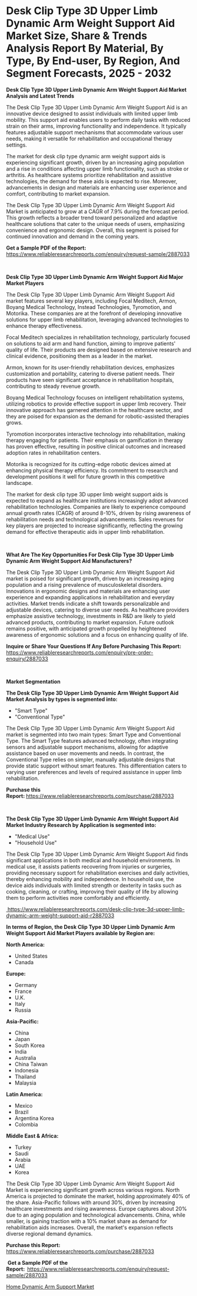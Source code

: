 <p><h1>Desk Clip Type 3D Upper Limb Dynamic Arm Weight Support Aid Market Size, Share & Trends Analysis Report By Material, By Type, By End-user, By Region, And Segment Forecasts, 2025 - 2032</h1></p><p><strong>Desk Clip Type 3D Upper Limb Dynamic Arm Weight Support Aid Market Analysis and Latest Trends</strong></p>
<p><p>The Desk Clip Type 3D Upper Limb Dynamic Arm Weight Support Aid is an innovative device designed to assist individuals with limited upper limb mobility. This support aid enables users to perform daily tasks with reduced strain on their arms, improving functionality and independence. It typically features adjustable support mechanisms that accommodate various user needs, making it versatile for rehabilitation and occupational therapy settings.</p><p>The market for desk clip type dynamic arm weight support aids is experiencing significant growth, driven by an increasing aging population and a rise in conditions affecting upper limb functionality, such as stroke or arthritis. As healthcare systems prioritize rehabilitation and assistive technologies, the demand for these aids is expected to rise. Moreover, advancements in design and materials are enhancing user experience and comfort, contributing to market expansion.</p><p>The Desk Clip Type 3D Upper Limb Dynamic Arm Weight Support Aid Market is anticipated to grow at a CAGR of 7.9% during the forecast period. This growth reflects a broader trend toward personalized and adaptive healthcare solutions that cater to the unique needs of users, emphasizing convenience and ergonomic design. Overall, this segment is poised for continued innovation and demand in the coming years.</p></p>
<p><strong>Get a Sample PDF of the Report:&nbsp;</strong> <a href="https://www.reliableresearchreports.com/enquiry/request-sample/2887033?utm_campaign=3383&utm_medium=2&utm_source=Github&utm_content=ia&utm_term=13032025&utm_id=desk-clip-type-3d-upper-limb-dynamic-arm-weight-support-aid">https://www.reliableresearchreports.com/enquiry/request-sample/2887033</a></p>
<p>&nbsp;</p>
<p><strong>Desk Clip Type 3D Upper Limb Dynamic Arm Weight Support Aid Major Market Players</strong></p>
<p><p>The Desk Clip Type 3D Upper Limb Dynamic Arm Weight Support Aid market features several key players, including Focal Meditech, Armon, Boyang Medical Technology, Instead Technologies, Tyromotion, and Motorika. These companies are at the forefront of developing innovative solutions for upper limb rehabilitation, leveraging advanced technologies to enhance therapy effectiveness.</p><p>Focal Meditech specializes in rehabilitation technology, particularly focused on solutions to aid arm and hand function, aiming to improve patients' quality of life. Their products are designed based on extensive research and clinical evidence, positioning them as a leader in the market.</p><p>Armon, known for its user-friendly rehabilitation devices, emphasizes customization and portability, catering to diverse patient needs. Their products have seen significant acceptance in rehabilitation hospitals, contributing to steady revenue growth.</p><p>Boyang Medical Technology focuses on intelligent rehabilitation systems, utilizing robotics to provide effective support in upper limb recovery. Their innovative approach has garnered attention in the healthcare sector, and they are poised for expansion as the demand for robotic-assisted therapies grows.</p><p>Tyromotion incorporates interactive technology into rehabilitation, making therapy engaging for patients. Their emphasis on gamification in therapy has proven effective, resulting in positive clinical outcomes and increased adoption rates in rehabilitation centers.</p><p>Motorika is recognized for its cutting-edge robotic devices aimed at enhancing physical therapy efficiency. Its commitment to research and development positions it well for future growth in this competitive landscape.</p><p>The market for desk clip type 3D upper limb weight support aids is expected to expand as healthcare institutions increasingly adopt advanced rehabilitation technologies. Companies are likely to experience compound annual growth rates (CAGR) of around 8-10%, driven by rising awareness of rehabilitation needs and technological advancements. Sales revenues for key players are projected to increase significantly, reflecting the growing demand for effective therapeutic aids in upper limb rehabilitation.</p></p>
<p>&nbsp;</p>
<p><strong>What Are The Key Opportunities For Desk Clip Type 3D Upper Limb Dynamic Arm Weight Support Aid Manufacturers?</strong></p>
<p><p>The Desk Clip Type 3D Upper Limb Dynamic Arm Weight Support Aid market is poised for significant growth, driven by an increasing aging population and a rising prevalence of musculoskeletal disorders. Innovations in ergonomic designs and materials are enhancing user experience and expanding applications in rehabilitation and everyday activities. Market trends indicate a shift towards personalizable and adjustable devices, catering to diverse user needs. As healthcare providers emphasize assistive technology, investments in R&D are likely to yield advanced products, contributing to market expansion. Future outlook remains positive, with anticipated growth propelled by heightened awareness of ergonomic solutions and a focus on enhancing quality of life.</p></p>
<p><strong>Inquire or Share Your Questions If Any Before Purchasing This Report:</strong> <a href="https://www.reliableresearchreports.com/enquiry/pre-order-enquiry/2887033?utm_campaign=3383&utm_medium=2&utm_source=Github&utm_content=ia&utm_term=13032025&utm_id=desk-clip-type-3d-upper-limb-dynamic-arm-weight-support-aid">https://www.reliableresearchreports.com/enquiry/pre-order-enquiry/2887033</a></p>
<p>&nbsp;</p>
<p><strong>Market Segmentation</strong></p>
<p><strong>The Desk Clip Type 3D Upper Limb Dynamic Arm Weight Support Aid Market Analysis by types is segmented into:</strong></p>
<p><ul><li>"Smart Type"</li><li>"Conventional Type"</li></ul></p>
<p><p>The Desk Clip Type 3D Upper Limb Dynamic Arm Weight Support Aid market is segmented into two main types: Smart Type and Conventional Type. The Smart Type features advanced technology, often integrating sensors and adjustable support mechanisms, allowing for adaptive assistance based on user movements and needs. In contrast, the Conventional Type relies on simpler, manually adjustable designs that provide static support without smart features. This differentiation caters to varying user preferences and levels of required assistance in upper limb rehabilitation.</p></p>
<p><strong>Purchase this Report:&nbsp;</strong><a href="https://www.reliableresearchreports.com/purchase/2887033?utm_campaign=3383&utm_medium=2&utm_source=Github&utm_content=ia&utm_term=13032025&utm_id=desk-clip-type-3d-upper-limb-dynamic-arm-weight-support-aid">https://www.reliableresearchreports.com/purchase/2887033</a></p>
<p>&nbsp;</p>
<p><strong>The Desk Clip Type 3D Upper Limb Dynamic Arm Weight Support Aid Market Industry Research by Application is segmented into:</strong></p>
<p><ul><li>"Medical Use"</li><li>"Household Use"</li></ul></p>
<p><p>The Desk Clip Type 3D Upper Limb Dynamic Arm Weight Support Aid finds significant applications in both medical and household environments. In medical use, it assists patients recovering from injuries or surgeries, providing necessary support for rehabilitation exercises and daily activities, thereby enhancing mobility and independence. In household use, the device aids individuals with limited strength or dexterity in tasks such as cooking, cleaning, or crafting, improving their quality of life by allowing them to perform activities more comfortably and efficiently.</p></p>
<p><a href="https://www.reliableresearchreports.com/desk-clip-type-3d-upper-limb-dynamic-arm-weight-support-aid-r2887033?utm_campaign=3383&utm_medium=2&utm_source=Github&utm_content=ia&utm_term=13032025&utm_id=desk-clip-type-3d-upper-limb-dynamic-arm-weight-support-aid">&nbsp;https://www.reliableresearchreports.com/desk-clip-type-3d-upper-limb-dynamic-arm-weight-support-aid-r2887033</a></p>
<p><strong>In terms of Region, the Desk Clip Type 3D Upper Limb Dynamic Arm Weight Support Aid Market Players available by Region are:</strong></p>
<p>
    <p> <strong> North America: </strong>
        <ul>
            <li>United States</li>
            <li>Canada</li>
        </ul>
        </p> 
    <p> <strong> Europe: </strong>
        <ul>
            <li>Germany</li>
            <li>France</li>
            <li>U.K.</li>
            <li>Italy</li>
            <li>Russia</li>
        </ul>
        </p> 
    <p> <strong> Asia-Pacific: </strong>
        <ul>
            <li>China</li>
            <li>Japan</li>
            <li>South Korea</li>
            <li>India</li>
            <li>Australia</li>
            <li>China Taiwan</li>
            <li>Indonesia</li>
            <li>Thailand</li>
            <li>Malaysia</li>
        </ul>
        </p> 
    <p> <strong> Latin America: </strong>
        <ul>
            <li>Mexico</li>
            <li>Brazil</li>
            <li>Argentina Korea</li>
            <li>Colombia</li>
        </ul>
        </p> 
    <p> <strong> Middle East & Africa: </strong>
        <ul>
            <li>Turkey</li>
            <li>Saudi</li>
            <li>Arabia</li>
            <li>UAE</li>
            <li>Korea</li>
        </ul>
    </p>
    </p>
<p><p>The Desk Clip Type 3D Upper Limb Dynamic Arm Weight Support Aid Market is experiencing significant growth across various regions. North America is projected to dominate the market, holding approximately 40% of the share. Asia-Pacific follows with around 30%, driven by increasing healthcare investments and rising awareness. Europe captures about 20% due to an aging population and technological advancements. China, while smaller, is gaining traction with a 10% market share as demand for rehabilitation aids increases. Overall, the market's expansion reflects diverse regional demand dynamics.</p></p>
<p><strong>Purchase this Report: </strong><a href="https://www.reliableresearchreports.com/purchase/2887033?utm_campaign=3383&utm_medium=2&utm_source=Github&utm_content=ia&utm_term=13032025&utm_id=desk-clip-type-3d-upper-limb-dynamic-arm-weight-support-aid">https://www.reliableresearchreports.com/purchase/2887033</a></p>
<p>&nbsp;<strong>Get a Sample PDF of the Report:&nbsp;&nbsp;</strong><a href="https://www.reliableresearchreports.com/enquiry/request-sample/2887033?utm_campaign=3383&utm_medium=2&utm_source=Github&utm_content=ia&utm_term=13032025&utm_id=desk-clip-type-3d-upper-limb-dynamic-arm-weight-support-aid">https://www.reliableresearchreports.com/enquiry/request-sample/2887033</a></p>
<p><strong></strong></p>
<p><p><a href="https://github.com/samesdufloiw/Market-Research-Report-List-1/blob/main/home-dynamic-arm-support-market.md?utm_campaign=3383&utm_medium=2&utm_source=Github&utm_content=ia&utm_term=13032025&utm_id=desk-clip-type-3d-upper-limb-dynamic-arm-weight-support-aid">Home Dynamic Arm Support Market</a></p></p>
